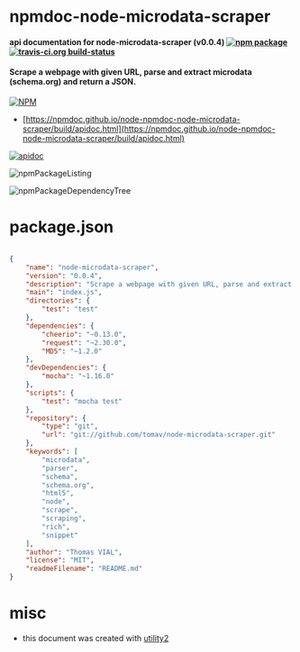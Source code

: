 # npmdoc-node-microdata-scraper

#### api documentation for  node-microdata-scraper (v0.0.4)  [![npm package](https://img.shields.io/npm/v/npmdoc-node-microdata-scraper.svg?style=flat-square)](https://www.npmjs.org/package/npmdoc-node-microdata-scraper) [![travis-ci.org build-status](https://api.travis-ci.org/npmdoc/node-npmdoc-node-microdata-scraper.svg)](https://travis-ci.org/npmdoc/node-npmdoc-node-microdata-scraper)

#### Scrape a webpage with given URL, parse and extract microdata (schema.org) and return a JSON.

[![NPM](https://nodei.co/npm/node-microdata-scraper.png?downloads=true&downloadRank=true&stars=true)](https://www.npmjs.com/package/node-microdata-scraper)

- [https://npmdoc.github.io/node-npmdoc-node-microdata-scraper/build/apidoc.html](https://npmdoc.github.io/node-npmdoc-node-microdata-scraper/build/apidoc.html)

[![apidoc](https://npmdoc.github.io/node-npmdoc-node-microdata-scraper/build/screenCapture.buildCi.browser.%252Ftmp%252Fbuild%252Fapidoc.html.png)](https://npmdoc.github.io/node-npmdoc-node-microdata-scraper/build/apidoc.html)

![npmPackageListing](https://npmdoc.github.io/node-npmdoc-node-microdata-scraper/build/screenCapture.npmPackageListing.svg)

![npmPackageDependencyTree](https://npmdoc.github.io/node-npmdoc-node-microdata-scraper/build/screenCapture.npmPackageDependencyTree.svg)



# package.json

```json

{
    "name": "node-microdata-scraper",
    "version": "0.0.4",
    "description": "Scrape a webpage with given URL, parse and extract microdata (schema.org) and return a JSON.",
    "main": "index.js",
    "directories": {
        "test": "test"
    },
    "dependencies": {
        "cheerio": "~0.13.0",
        "request": "~2.30.0",
        "MD5": "~1.2.0"
    },
    "devDependencies": {
        "mocha": "~1.16.0"
    },
    "scripts": {
        "test": "mocha test"
    },
    "repository": {
        "type": "git",
        "url": "git://github.com/tomav/node-microdata-scraper.git"
    },
    "keywords": [
        "microdata",
        "parser",
        "schema",
        "schema.org",
        "html5",
        "node",
        "scrape",
        "scraping",
        "rich",
        "snippet"
    ],
    "author": "Thomas VIAL",
    "license": "MIT",
    "readmeFilename": "README.md"
}
```



# misc
- this document was created with [utility2](https://github.com/kaizhu256/node-utility2)
